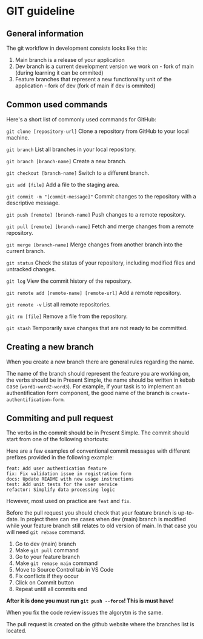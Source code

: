 # GIT guideline

## General information

The git workflow in development consists looks like this:

1. Main branch is a release of your application
2. Dev branch is a current development version we work on - fork of main (during learning it can be ommited)
3. Feature branches that represent a new functionality unit of the application - fork of dev (fork of main if dev is ommited)

## Common used commands

Here's a short list of commonly used commands for GitHub:

`git clone [repository-url]` Clone a repository from GitHub to your local machine.

`git branch` List all branches in your local repository.

`git branch [branch-name]` Create a new branch.

`git checkout [branch-name]` Switch to a different branch.

`git add [file]` Add a file to the staging area.

`git commit -m "[commit-message]"` Commit changes to the repository with a descriptive message.

`git push [remote] [branch-name]` Push changes to a remote repository.

`git pull [remote] [branch-name]` Fetch and merge changes from a remote repository.

`git merge [branch-name]` Merge changes from another branch into the current branch.

`git status` Check the status of your repository, including modified files and untracked changes.

`git log` View the commit history of the repository.

`git remote add [remote-name] [remote-url]` Add a remote repository.

`git remote -v` List all remote repositories.

`git rm [file]` Remove a file from the repository.

`git stash` Temporarily save changes that are not ready to be committed.

## Creating a new branch

When you create a new branch there are general rules regarding the name.

The name of the branch should represent the feature you are working on, the verbs should be in Present Simple, the name should be written in kebab case (`word1-word2-word3`). For example, if your task is to implement an authentification form component, the good name of the branch is `create-authentification-form`.

## Commiting and pull request

The verbs in the commit should be in Present Simple. The commit should start from one of the following shortcuts:

Here are a few examples of conventional commit messages with different prefixes provided in the following example:

    feat: Add user authentication feature
    fix: Fix validation issue in registration form
    docs: Update README with new usage instructions
    test: Add unit tests for the user service
    refactor: Simplify data processing logic

However, most used on practice are `feat` and `fix`.

Before the pull request you should check that your feature branch is up-to-date. In project there can me cases when dev (main) branch is modified while your feature branch still relates to old version of main. In that case you will need `git rebase` command.

1. Go to dev (main) branch
2. Make `git pull` command
3. Go to your feature branch
4. Make `git remase main` command
5. Move to Source Control tab in VS Code
6. Fix conflicts if they occur
7. Click on Commit button
8. Repeat untill all commits end

**After it is done you must run `git push --force`! This is must have!**

When you fix the code review issues the algorytm is the same.

The pull request is created on the github website where the branches list is located.
